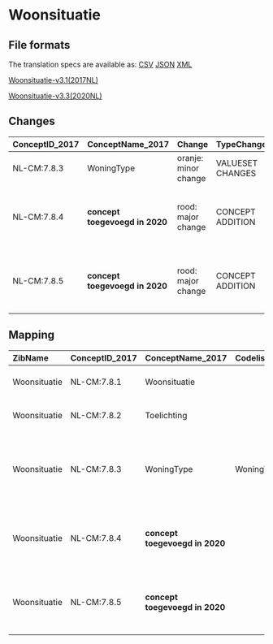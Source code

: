 # Woonsituatie
## File formats

The translation specs are available as: 
[CSV](../csv/Woonsituatie.csv) [JSON](../json/Woonsituatie.json) [XML](../xml/Woonsituatie.xml)



[Woonsituatie-v3.1(2017NL)](https://zibs.nl/wiki/Woonsituatie-v3.1(2017NL))

[Woonsituatie-v3.3(2020NL)](https://zibs.nl/wiki/Woonsituatie-v3.3(2020NL))









## Changes

| ConceptID_2017   | ConceptName_2017               | Change               | TypeChange       | Impact_heen   | TRANSLATIE_spec_heen                  | Impact_terug   | TRANSLATIE_spec_terug                                                                                             | Omschrijving                                                                    |
|:-----------------|:-------------------------------|:---------------------|:-----------------|:--------------|:--------------------------------------|:---------------|:------------------------------------------------------------------------------------------------------------------|:--------------------------------------------------------------------------------|
| NL-CM:7.8.3      | WoningType                     | oranje: minor change | VALUESET CHANGES | Low           | valuesets 2017 -> valueset 2020 regel | Medium         | valuesets 2017 <- valueset 2020 regel                                                                             | Codelijst aangepast met meerdere aanpassingen                                   |
| NL-CM:7.8.4      | **concept toegevoegd in 2020** | rood: major change   | CONCEPT ADDITION | Low           |                                       | High           | IF [blank]source->target ELSE [toon en stuur de inhoud van dit data item als vrije tekst naar een 2017 ontvanger] | Aan het model twee elementen toegevoegd, WoningAanpassing en WoonOmstandigheid. |
| NL-CM:7.8.5      | **concept toegevoegd in 2020** | rood: major change   | CONCEPT ADDITION | Low           |                                       | High           | IF [blank]source->target ELSE [toon en stuur de inhoud van dit data item als vrije tekst naar een 2017 ontvanger] | Aan het model twee elementen toegevoegd, WoningAanpassing en WoonOmstandigheid. |

## Mapping

| ZibName      | ConceptID_2017   | ConceptName_2017               | Codelists_2017      | Change                  | ConceptID_2020   | ConceptName_2020   | Codelists_2020             | Bits                                  | Omschrijving                                                                    | TypeChange       | Impact_heen   | TRANSLATIE_spec_heen                  | Impact_terug   | TRANSLATIE_spec_terug                                                                                             |
|:-------------|:-----------------|:-------------------------------|:--------------------|:------------------------|:-----------------|:-------------------|:---------------------------|:--------------------------------------|:--------------------------------------------------------------------------------|:-----------------|:--------------|:--------------------------------------|:---------------|:------------------------------------------------------------------------------------------------------------------|
| Woonsituatie | NL-CM:7.8.1      | Woonsituatie                   |                     | groen: geen wijzigingen | NL-CM:7.8.1      | Woonsituatie       |                            |                                       |                                                                                 |                  |               |                                       |                |                                                                                                                   |
| Woonsituatie | NL-CM:7.8.2      | Toelichting                    |                     | groen: geen wijzigingen | NL-CM:7.8.2      | Toelichting        |                            |                                       |                                                                                 |                  |               |                                       |                |                                                                                                                   |
| Woonsituatie | NL-CM:7.8.3      | WoningType                     | WoningTypeCodelijst | oranje: minor change    | NL-CM:7.8.3      | WoningType         | WoningTypeCodelijst        | ZIB-653 ; ZIB-1100 ; ZIB-810 ; ZIB769 | Codelijst aangepast met meerdere aanpassingen                                   | VALUESET CHANGES | Low           | valuesets 2017 -> valueset 2020 regel | Medium         | valuesets 2017 <- valueset 2020 regel                                                                             |
| Woonsituatie | NL-CM:7.8.4      | **concept toegevoegd in 2020** |                     | rood: major change      | NL-CM:7.8.4      | WoonOmstandigheid  | WoonOmstandigheidCodelijst | ZIB-694                               | Aan het model twee elementen toegevoegd, WoningAanpassing en WoonOmstandigheid. | CONCEPT ADDITION | Low           |                                       | High           | IF [blank]source->target ELSE [toon en stuur de inhoud van dit data item als vrije tekst naar een 2017 ontvanger] |
| Woonsituatie | NL-CM:7.8.5      | **concept toegevoegd in 2020** |                     | rood: major change      | NL-CM:7.8.5      | WoningAanpassing   | WoningAanpassingCodelijst  | ZIB-694                               | Aan het model twee elementen toegevoegd, WoningAanpassing en WoonOmstandigheid. | CONCEPT ADDITION | Low           |                                       | High           | IF [blank]source->target ELSE [toon en stuur de inhoud van dit data item als vrije tekst naar een 2017 ontvanger] |

